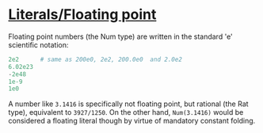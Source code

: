 [1]: https://rosettacode.org/wiki/Literals/Floating_point

# [Literals/Floating point][1]

Floating point numbers (the Num type) are written in the standard 'e' scientific notation:

```raku
2e2      # same as 200e0, 2e2, 200.0e0  and 2.0e2
6.02e23
-2e48
1e-9
1e0
```


A number like `3.1416` is specifically not floating point, but rational (the Rat type), equivalent to `3927/1250`. On the other hand, `Num(3.1416)` would be considered a floating literal though by virtue of mandatory constant folding.